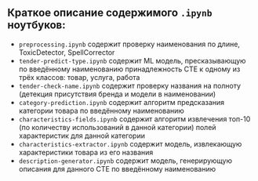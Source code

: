 ## Краткое описание содержимого `.ipynb` ноутбуков:

- `preprocessing.ipynb` содержит проверку наименования по длине, ToxicDetector, SpellCorrector
- `tender-predict-type.ipynb` содержит ML модель, пресказывающую по введённому наименованию принадлежность СТЕ к одному из трёх классов: товар, услуга, работа
- `tender-check-name.ipynb` содержит проверку названия на полноту (детекция присутствия бренда и модели в наименовании)
- `category-prediction.ipynb` содержит алгоритм предсказания категории товара по введённому наименованию
- `characteristics-fields.ipynb` содержит алгоритм извлечения топ-10 (по количеству использований в данной категории) полей характеристик для данной категории
- `characteristics-extractor.ipynb` содержит модель, извлекающую характеристики товара из его названия
- `description-generator.ipynb` содержит модель, генерирующую описания для данного СТЕ по введённому наименованию
